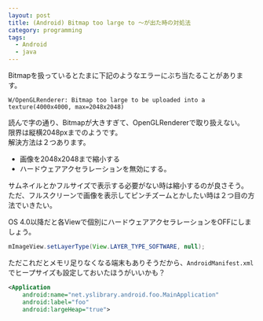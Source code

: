 ```yaml
---
layout: post
title: (Android) Bitmap too large to 〜が出た時の対処法
category: programming
tags:
  - Android
  - java
---
```


Bitmapを扱っているとたまに下記のようなエラーにぶち当たることがあります。


```
W/OpenGLRenderer: Bitmap too large to be uploaded into a texture(4000x4000, max=2048x2048)
```

読んで字の通り、Bitmapが大きすぎて、OpenGLRendererで取り扱えない。  
限界は縦横2048pxまでのようです。  
解決方法は２つあります。

- 画像を2048x2048まで縮小する
- ハードウェアアクセラレーションを無効にする。

サムネイルとかフルサイズで表示する必要がない時は縮小するのが良さそう。  
ただ、フルスクリーンで画像を表示してピンチズームとかしたい時は２つ目の方法でいきたい。

OS 4.0以降だと各Viewで個別にハードウェアアクセラレーションをOFFにしましょう。

```java
mImageView.setLayerType(View.LAYER_TYPE_SOFTWARE, null);
```

ただこれだとメモリ足りなくなる端末もありそうだから、`AndroidManifest.xml`でヒープサイズも設定しておいたほうがいいかも？

```xml
<Application
    android:name="net.yslibrary.android.foo.MainApplication"
    android:label="foo"
    android:largeHeap="true">
```



